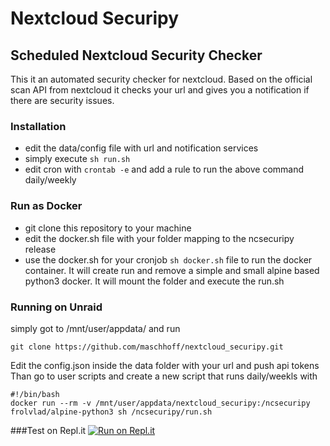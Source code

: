 # Nextcloud Securipy 
## Scheduled Nextcloud Security Checker

This it an automated security checker for nextcloud.
Based on the official scan API from nextcloud it checks your url and gives you a notification if there are security issues.

### Installation
* edit the data/config file with url and notification services
* simply execute `sh run.sh`
* edit cron with `crontab -e` and add a rule to run the above command daily/weekly

### Run as Docker
* git clone this repository to your machine
* edit the docker.sh file with your folder mapping to the ncsecuripy release
* use the docker.sh for your cronjob `sh docker.sh` file to run the docker container. It will create run and remove a simple and small alpine based python3 docker. It will mount the folder and execute the run.sh

### Running on Unraid

simply got to /mnt/user/appdata/ and run

`git clone https://github.com/maschhoff/nextcloud_securipy.git`

Edit the config.json inside the data folder with your url and push api tokens
Than go to user scripts and create a new script that runs daily/weekls with

```
#!/bin/bash
docker run --rm -v /mnt/user/appdata/nextcloud_securipy:/ncsecuripy frolvlad/alpine-python3 sh /ncsecuripy/run.sh
```
###Test on Repl.it
[![Run on Repl.it](https://repl.it/badge/github/maschhoff/nextcloud_securipy)](https://repl.it/github/maschhoff/nextcloud_securipy)